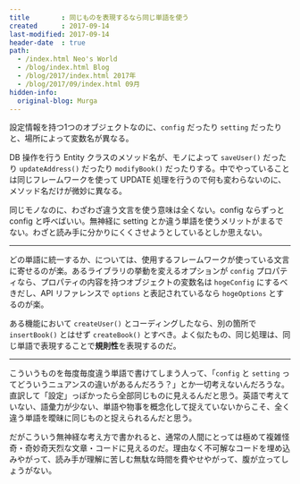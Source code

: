```yaml
---
title        : 同じものを表現するなら同じ単語を使う
created      : 2017-09-14
last-modified: 2017-09-14
header-date  : true
path:
  - /index.html Neo's World
  - /blog/index.html Blog
  - /blog/2017/index.html 2017年
  - /blog/2017/09/index.html 09月
hidden-info:
  original-blog: Murga
---
```


設定情報を持つ1つのオブジェクトなのに、`config` だったり `setting` だったりと、場所によって変数名が異なる。

DB 操作を行う Entity クラスのメソッド名が、モノによって `saveUser()` だったり `updateAddress()` だったり `modifyBook()` だったりする。中でやっていることは同じフレームワークを使って UPDATE 処理を行うので何も変わらないのに、メソッド名だけが微妙に異なる。

同じモノなのに、わざわざ違う文言を使う意味は全くない。config ならずっと config と呼べばいい。無神経に setting とか違う単語を使うメリットがまるでない。わざと読み手に分かりにくくさせようとしているとしか思えない。

-----

どの単語に統一するか、については、使用するフレームワークが使っている文言に寄せるのが楽。あるライブラリの挙動を変えるオプションが `config` プロパティなら、プロパティの内容を持つオブジェクトの変数名は `hogeConfig` にするべきだし、API リファレンスで `options` と表記されているなら `hogeOptions` とするのが楽。

ある機能において `createUser()` とコーディングしたなら、別の箇所で `insertBook()` とはせず `createBook()` とすべき。よく似たもの、同じ処理は、同じ単語で表現することで**規則性**を表現するのだ。

-----

こういうものを毎度毎度違う単語で書けてしまう人って、「`config` と `setting` ってどういうニュアンスの違いがあるんだろう？」とか一切考えないんだろうな。直訳して「設定」っぽかったら全部同じものに見えるんだと思う。英語で考えていない、語彙力が少ない、単語や物事を概念化して捉えていないからこそ、全く違う単語を曖昧に同じものと捉えられるんだと思う。

だがこういう無神経な考え方で書かれると、通常の人間にとっては極めて複雑怪奇・奇妙奇天烈な文章・コードに見えるのだ。理由なく不可解なコードを埋め込みやがって、読み手が理解に苦しむ無駄な時間を費やせやがって、腹が立ってしょうがない。
